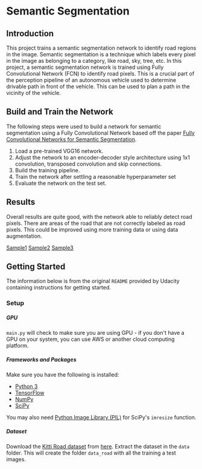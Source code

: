 # Semantic Segmentation

## Introduction

This project trains a semantic segmentation network to identify road regions in the image. Semantic segmentation is a technique which labels every pixel in the image as belonging to a category, like road, sky, tree, etc. In this project, a semantic segmentation network is trained using Fully Convolutional Network (FCN) to identify road pixels. This is a crucial part of the perception pipeline of an autonomous vehicle used to determine drivable path in front of the vehicle. This can be used to plan a path in the vicinity of the vehicle.

## Build and Train the Network

The following steps were used to build a network for semantic segmentation using a Fully Convolutional Network based off the paper [Fully Convolutional Networks for Semantic Segmentation](https://arxiv.org/pdf/1605.06211.pdf).

1. Load a pre-trained VGG16 network.
2. Adjust the network to an encoder-decoder style architecture using 1x1 convolution, transposed convolution and skip connections.
3. Build the training pipeline.
4. Train the network after settling a reasonable hyperparameter set
5. Evaluate the network on the test set.

## Results

Overall results are quite good, with the network able to reliably detect road pixels. There are areas of the road that are not correctly labeled as road pixels. This could be improved using more training data or using data augmentation.

[Sample1](./runs/1554591375.3818185/um_000006.png)
[Sample2](./runs/1554591375.3818185/um_000085.png)
[Sample3](./runs/1554591375.3818185/um_000096.png)

## Getting Started

The information below is from the original `README` provided by Udacity containing instructions for getting started.

### Setup
##### GPU
`main.py` will check to make sure you are using GPU - if you don't have a GPU on your system, you can use AWS or another cloud computing platform.
##### Frameworks and Packages
Make sure you have the following is installed:
 - [Python 3](https://www.python.org/)
 - [TensorFlow](https://www.tensorflow.org/)
 - [NumPy](http://www.numpy.org/)
 - [SciPy](https://www.scipy.org/)

You may also need [Python Image Library (PIL)](https://pillow.readthedocs.io/) for SciPy's `imresize` function.

##### Dataset
Download the [Kitti Road dataset](http://www.cvlibs.net/datasets/kitti/eval_road.php) from [here](http://www.cvlibs.net/download.php?file=data_road.zip).  Extract the dataset in the `data` folder.  This will create the folder `data_road` with all the training a test images.


